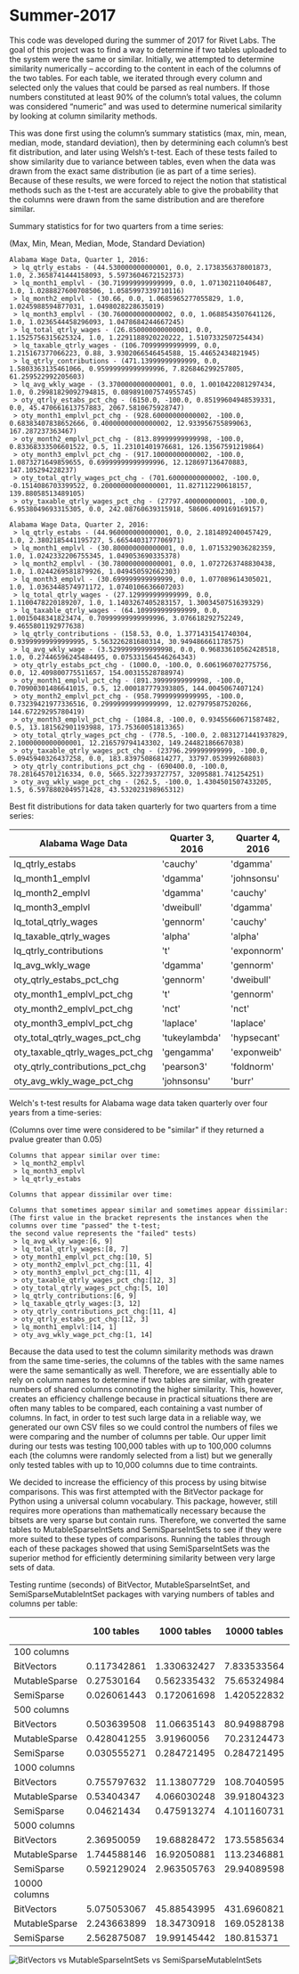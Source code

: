 # Summer-2017

This code was developed during the summer of 2017 for Rivet Labs. The goal of this project was to find a way to determine if two tables uploaded to the system were the same or similar. Initially, we attempted to determine similarity numerically – according to the content in each of the columns of the two tables. For each table, we iterated through every column and selected only the values that could be parsed as real numbers. If those numbers constituted at least 90% of the column’s total values, the column was considered “numeric” and was used to determine numerical similarity by looking at column similarity methods. 

This was done first using the column’s summary statistics (max, min, mean, median, mode, standard deviation), then by determining each column’s best fit distribution, and later using Welsh’s t-test. Each of these tests failed to show similarity due to variance between tables, even when the data was drawn from the exact same distribution (ie as part of a time series). Because of these results, we were forced to reject the notion that statistical methods such as the t-test are accurately able to give the probability that the columns were drawn from the same distribution and are therefore similar. 

Summary statistics for for two quarters from a time series:

(Max, Min, Mean, Median, Mode, Standard Deviation)

    Alabama Wage Data, Quarter 1, 2016: 
     > lq_qtrly_estabs - (44.530000000000001, 0.0, 2.1738356378001873, 1.0, 2.3658741444158093, 5.5973604672152373)
     > lq_month1_emplvl - (30.719999999999999, 0.0, 1.071302110406487, 1.0, 1.0288827600708506, 1.0585997339710116)
     > lq_month2_emplvl - (30.66, 0.0, 1.0685965277055829, 1.0, 1.0245988594877031, 1.0498028228635019)
     > lq_month3_emplvl - (30.760000000000002, 0.0, 1.0688543507641126, 1.0, 1.0236544458296093, 1.0478684244667245)
     > lq_total_qtrly_wages - (26.850000000000001, 0.0, 1.1525756315625324, 1.0, 1.2291188920220222, 1.5107332507254434)
     > lq_taxable_qtrly_wages - (106.70999999999999, 0.0, 1.215167377066223, 0.88, 3.9302066546454588, 15.44652434821945)
     > lq_qtrly_contributions - (471.13999999999999, 0.0, 1.5803363135461066, 0.95999999999999996, 7.826846299257805, 61.259522992205603)
     > lq_avg_wkly_wage - (3.3700000000000001, 0.0, 1.0010422081297434, 1.0, 0.29981829092794815, 0.089891007574955745)
     > oty_qtrly_estabs_pct_chg - (6150.0, -100.0, 0.85199604948539331, 0.0, 45.470661613757883, 2067.5810675928747)
     > oty_month1_emplvl_pct_chg - (928.60000000000002, -100.0, 0.68383407838652666, 0.40000000000000002, 12.933956755899063, 167.287237363467)
     > oty_month2_emplvl_pct_chg - (813.89999999999998, -100.0, 0.83368333506601522, 0.5, 11.23101401976681, 126.13567591219864)
     > oty_month3_emplvl_pct_chg - (917.10000000000002, -100.0, 1.0873271649859655, 0.69999999999999996, 12.128697136470883, 147.105294228237)
     > oty_total_qtrly_wages_pct_chg - (701.60000000000002, -100.0, -0.1514086703399522, 0.20000000000000001, 11.827112290618157, 139.88058513489105)
     > oty_taxable_qtrly_wages_pct_chg - (27797.400000000001, -100.0, 6.9538049693315305, 0.0, 242.08760639315918, 58606.409169169157)

    Alabama Wage Data, Quarter 2, 2016: 
     > lq_qtrly_estabs - (44.960000000000001, 0.0, 2.1814892400457429, 1.0, 2.3802185441195727, 5.6654403177706971)
     > lq_month1_emplvl - (30.800000000000001, 0.0, 1.0715329036282359, 1.0, 1.0242332206755345, 1.049053690335378)
     > lq_month2_emplvl - (30.780000000000001, 0.0, 1.0727263748830438, 1.0, 1.0244269581879926, 1.049450592662303)
     > lq_month3_emplvl - (30.699999999999999, 0.0, 1.077089614305021, 1.0, 1.0363448574971172, 1.0740106636607203)
     > lq_total_qtrly_wages - (27.129999999999999, 0.0, 1.1100478220189207, 1.0, 1.1403267405283157, 1.3003450751639329)
     > lq_taxable_qtrly_wages - (64.109999999999999, 0.0, 1.0015048341823474, 0.70999999999999996, 3.076618292752249, 9.4655801192977638)
     > lq_qtrly_contributions - (158.53, 0.0, 1.3771431541740304, 0.93999999999999995, 5.563226281680314, 30.949486661178575)
     > lq_avg_wkly_wage - (3.5299999999999998, 0.0, 0.96833610562428518, 1.0, 0.27446596245484495, 0.075331564546264343)
     > oty_qtrly_estabs_pct_chg - (1000.0, -100.0, 0.6061960702775756, 0.0, 12.409800775511657, 154.00315528788974)
     > oty_month1_emplvl_pct_chg - (891.39999999999998, -100.0, 0.70900301486641015, 0.5, 12.000187779393805, 144.0045067407124)
     > oty_month2_emplvl_pct_chg - (958.79999999999995, -100.0, 0.73239421977336516, 0.29999999999999999, 12.027979587520266, 144.67229295780419)
     > oty_month3_emplvl_pct_chg - (1084.8, -100.0, 0.93455660671587482, 0.5, 13.181562901193988, 173.75360051813365)
     > oty_total_qtrly_wages_pct_chg - (778.5, -100.0, 2.0831271441937829, 2.1000000000000001, 12.216579794143302, 149.24482186667038)
     > oty_taxable_qtrly_wages_pct_chg - (23796.299999999999, -100.0, 5.0945940326437258, 0.0, 183.83975086814277, 33797.053999260803)
     > oty_qtrly_contributions_pct_chg - (690400.0, -100.0, 78.281645701216334, 0.0, 5665.3227393727757, 32095881.741254251)
     > oty_avg_wkly_wage_pct_chg - (262.5, -100.0, 1.4304501507433205, 1.5, 6.5978802049571428, 43.532023198965312)

Best fit distributions for data taken quarterly for two quarters from a time series:

  |Alabama Wage Data|Quarter 3, 2016|Quarter 4, 2016|
  | ------------- | ------------- | -----------|
  |lq_qtrly_estabs	|'cauchy'	|'dgamma'|
  |lq_month1_emplvl	|'dgamma'	 |'johnsonsu'|
  |lq_month2_emplvl	|'dgamma'	|'cauchy'|
  |lq_month3_emplvl	|'dweibull'	|'dgamma'|
  |lq_total_qtrly_wages	|'gennorm'	|'cauchy'|
  |lq_taxable_qtrly_wages	|'alpha'	|'alpha'|
  |lq_qtrly_contributions	|'t'	|'exponnorm'|
  |lq_avg_wkly_wage	|'dgamma'	|'gennorm'|
  |oty_qtrly_estabs_pct_chg	|'gennorm'	|'dweibull'|
  |oty_month1_emplvl_pct_chg	|'t'|	'gennorm'|
  |oty_month2_emplvl_pct_chg	|'nct'	|'nct'|
  |oty_month3_emplvl_pct_chg	|'laplace'	|'laplace'|
  |oty_total_qtrly_wages_pct_chg	|'tukeylambda'	|'hypsecant'|
  |oty_taxable_qtrly_wages_pct_chg	|'gengamma'	|'exponweib'|
  |oty_qtrly_contributions_pct_chg	|'pearson3'	|'foldnorm'|
  |oty_avg_wkly_wage_pct_chg	|'johnsonsu'	|'burr'|


Welch's t-test results for Alabama wage data taken quarterly over four years from a time-series:

(Columns over time were considered to be "similar" if they returned a pvalue greater than 0.05) 

    Columns that appear similar over time:
     > lq_month2_emplvl
     > lq_month3_emplvl
     > lq_qtrly_estabs

    Columns that appear dissimilar over time:
    
    Columns that sometimes appear similar and sometimes appear dissimilar: 
    (The first value in the bracket represents the instances when the columns over time "passed" the t-test;
    the second value represents the "failed" tests)
     > lq_avg_wkly_wage:[6, 9]
     > lq_total_qtrly_wages:[8, 7]
     > oty_month1_emplvl_pct_chg:[10, 5]
     > oty_month2_emplvl_pct_chg:[11, 4]
     > oty_month3_emplvl_pct_chg:[11, 4]
     > oty_taxable_qtrly_wages_pct_chg:[12, 3]
     > oty_total_qtrly_wages_pct_chg:[5, 10]
     > lq_qtrly_contributions:[6, 9]
     > lq_taxable_qtrly_wages:[3, 12]
     > oty_qtrly_contributions_pct_chg:[11, 4]
     > oty_qtrly_estabs_pct_chg:[12, 3]
     > lq_month1_emplvl:[14, 1]
     > oty_avg_wkly_wage_pct_chg:[1, 14]


Because the data used to test the column similarity methods was drawn from the same time-series, the columns of the tables with the same names were the same semantically as well. Therefore, we are essentially able to rely on column names to determine if two tables are similar, with greater numbers of shared columns connoting the higher similarity. This, however, creates an efficiency challenge because in practical situations there are often many tables to be compared, each containing a vast number of columns. In fact, in order to test such large data in a reliable way, we generated our own CSV files so we could control the numbers of files we were comparing and the number of columns per table. Our upper limit during our tests was testing 100,000 tables with up to 100,000 columns each (the columns were randomly selected from a list) but we generally only tested tables with up to 10,000 columns due to time contraints. 

We decided to increase the efficiency of this process by using bitwise comparisons. This was first attempted with the BitVector package for Python using a universal column vocabulary. This package, however, still requires more operations than mathematically necessary because the bitsets are very sparse but contain runs. Therefore, we converted the same tables to MutableSparseIntSets and SemiSparseIntSets to see if they were more suited to these types of comparisons. Running the tables through each of these packages showed that using SemiSparseIntSets was the superior method for efficiently determining similarity between very large sets of data.

Testing runtime (seconds) of BitVector, MutableSparseIntSet, and SemiSparseMutableIntSet packages with varying numbers of tables and columns per table:

|	 |100 tables	|1000 tables	|10000 tables	|25000 tables	|50000 tables	|75000 tables	|100000 tables|
|---|---|---|---|---|---|---|---|
|100 columns|  |  |  |  |  |  |  |							
|BitVectors	|0.117342861	|1.330632427	|7.833533564	|18.79500713	|160.138788	|211.4978684	|255.0115816|
|MutableSparse	|0.27530164	|0.562335432	|75.65324984	|128.526734	|193.9695324	|100.6847252	|131.9256592|
|SemiSparse	|0.026061443	|0.172061698	|1.420522832	|3.501075161	|7.527625295	|10.84277683	|14.7325597|	
|500 columns|  |  |  |  |  |  |  |							
|BitVectors	|0.503639508	|11.06635143	|80.94988798	|171.869837	|292.4827158	|309.1632609	|460.2269579|
|MutableSparse	|0.428041255	|3.91960056	|70.23124473	|154.1113304	|158.9049406	|177.84524	|198.3105901|
|SemiSparse	|0.030555271	|0.284721495	|0.284721495	|6.176032069	|12.4457266	|18.40387019	|24.7249516|
|1000 columns|  |  |  |  |  |  |  |							
|BitVectors	|0.755797632	|11.13807729	|108.7040595	|176.1630223	|363.6930041	|498.522717	|486.6650112|
|MutableSparse	|0.53404347	|4.066030248	|39.91804323	|105.8073022	|129.4894868	|181.4601254	|180.1262393|
|SemiSparse	|0.04621434	|0.475913274	|4.101160731	|9.258089584	|19.65058712	|28.60314256	|42.41706525|
|5000 columns|  |  |  |  |  |  |  |							
|BitVectors	|2.36950059	|19.68828472	|173.5585634	|422.4184266	|836.6417741	|1246.242342	|1664.412147|
|MutableSparse	|1.744588146	|16.92050881	|113.2346881	|201.5243091	|355.5350035	|467.9677709	|840.2451703|
|SemiSparse	|0.592129024	|2.963505763	|29.94089598	|73.13437793	|138.9306445	|209.4756217	|280.8542945|
|10000 columns|  |  |  |  |  |  |  |							
|BitVectors	|5.075053067	|45.88543995	|431.6960821	|976.0051405	|1926.867358	|2799.844562	|3885.38318|
|MutableSparse	|2.243663899	|18.34730918	|169.0528138	|385.4876877	|729.5381877	|1268.196914	|2779.936492|
|SemiSparse	|2.562875087	|19.99145442	|180.815371	|359.69897	|596.4114277	|490.1489115	|482.0160861|

![BitVectors vs MutableSparseIntSets vs SemiSparseMutableIntSets](https://github.com/bjbroder/Summer-2017/blob/master/bv%20vs%20msis.jpg "BitVectors vs MutableSparseIntSets vs SemiSparseMutableIntSets") 
